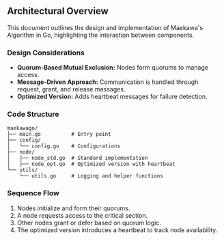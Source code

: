 ## Architectural Overview

This document outlines the design and implementation of Maekawa's Algorithm in Go, highlighting the interaction between components.

### Design Considerations
- **Quorum-Based Mutual Exclusion:** Nodes form quorums to manage access.
- **Message-Driven Approach:** Communication is handled through request, grant, and release messages.
- **Optimized Version:** Adds heartbeat messages for failure detection.

### Code Structure
```
maekawago/
├── main.go          # Entry point
├── config/
│   └── config.go    # Configurations
├── node/
│   ├── node_std.go  # Standard implementation
│   ├── node_opt.go  # Optimized version with heartbeat
└── utils/
    └── utils.go     # Logging and helper functions
```

### Sequence Flow
1. Nodes initialize and form their quorums.
2. A node requests access to the critical section.
3. Other nodes grant or defer based on quorum logic.
4. The optimized version introduces a heartbeat to track node availability.

